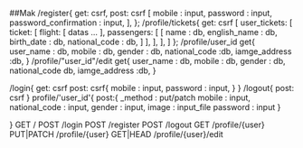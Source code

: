 ##Mak
/register{
    get: csrf,
    post: csrf
        [
           mobile : input,
           password : input,
           password_confirmation : input, 
        ],
};
/profile/tickets{
    get: csrf
    [
        user_tickets:
        [
            ticket:
            [
                flight:
                [
                    datas ...
                ],
                passengers:
                [
                    [
                        name : db,
                        english_name : db,
                        birth_date : db,
                        national_code : db,
                    ]
                ],
            ],
        ],
    ]
};
/profile/user_id get{
     user_name : db,
        mobile : db,
        gender : db,
        national_code :db,
        iamge_address :db,
}
/profile/"user_id"/edit get{
     user_name : db,
        mobile : db,
        gender : db,
        national_code db,
        iamge_address :db,
}

/login{
    get: csrf
    post: csrf{
        mobile : input,
        password : input,
    }
}
/logout{
    post: csrf
}
profile/'user_id'{
    post:{
    _method : put/patch
    mobile : input,
    national_code : input,
    gender : input,
    image : input_file
    password : input
    }

}
GET             /
POST            /login
POST            /register
POST            /logout
GET             /profile/{user}
PUT|PATCH       /profile/{user}
GET|HEAD        /profile/{user}/edit
